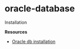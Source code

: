 # oracle-database
Installation


**Resources**
- [Oracle db installation](https://oracle-base.com/articles/19c/oracle-db-19c-installation-on-oracle-linux-9)
